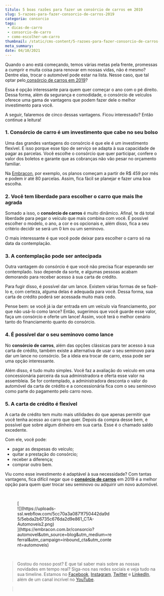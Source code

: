 ```yaml
---
titulo: 5 boas razões para fazer um consórcio de carros em 2019
slug: 5-razoes-para-fazer-consorcio-de-carros-2019
categoria: consorcio
tags:
 - dicas-de-carro
 - consorcio-de-carro
 - como-escolher-um-carro
thumbnail: /static/cms-content/5-razoes-para-fazer-consorcio-de-carros-2019.jpg
meta_summary: 
date: 04/10/2021
---
```

Quando o ano está começando, temos várias metas pela frente, promessas a cumprir e muita coisa para renovar em nossas vidas, não é mesmo? Dentre elas, trocar o automóvel pode estar na lista. Nesse caso, que tal optar pelo[ consórcio de carros em 2019](https://www.embracon.com.br/consorcio-carros)?

Essa é opção interessante para quem quer começar o ano com o pé direito. Dessa forma, além da segurança e comodidade, o consórcio de veículos oferece uma gama de vantagens que podem fazer dele o melhor investimento para você.

A seguir, falaremos de cinco dessas vantagens. Ficou interessado? Então continue a leitura!

### 1. Consórcio de carro é um investimento que cabe no seu bolso

Uma das grandes vantagens do consórcio é que ele é um investimento flexível. E isso porque esse tipo de serviço se adapta à sua capacidade de pagar as parcelas. Você escolhe o consórcio que quer participar, confere o valor dos boletos e garante que as cobranças não vão pesar no orçamento familiar.

Na [Embracon](https://www.embracon.com.br/), por exemplo, os planos começam a partir de R$ 459 por mês e podem ir até 80 parcelas. Assim, fica fácil se planejar e fazer uma boa escolha.

### 2. Você tem liberdade para escolher o carro que mais lhe agrada

Somado a isso, o **consórcio de carros** é muito dinâmico. Afinal, te dá total liberdade para pegar o veículo que mais combina com você. É possível escolher o modelo, o ano, a cor e os opcionais e, além disso, fica a seu critério decidir se será um 0 km ou um seminovo.

O mais interessante é que você pode deixar para escolher o carro só na data da contemplação.

### 3. A contemplação pode ser antecipada

Outra vantagem do consórcio é que você não precisa ficar esperando ser contemplado. Isso depende da sorte, e algumas pessoas acabam demorando para receber acesso à sua carta de crédito.

Para fugir disso, é possível dar um lance. Existem várias formas de se fazê-lo e, com certeza, alguma delas é adequada para você. Dessa forma, sua carta de crédito poderá ser acessada muito mais cedo.

Pense bem: se você já ia dar entrada em um veículo via financiamento, por que não usá-lo como lance? Então, sugerimos que você guarde esse valor, faça um consórcio e oferte um lance! Assim, você terá o melhor cenário tanto do financiamento quanto do consórcio.

### 4. É possível dar o seu seminovo como lance

No **consórcio de carros**, além das opções clássicas para ter acesso à sua carta de crédito, também existe a alternativa de usar o seu seminovo para dar um lance no consórcio. Se a ideia era trocar de carro, essa pode ser uma opção interessante.

Além disso, é tudo muito simples. Você faz a avaliação do veículo em uma concessionária parceira da sua administradora e oferta esse valor na assembleia. Se for contemplado, a administradora desconta o valor do automóvel da carta de crédito e a concessionária fica com o seu seminovo como parte do pagamento pelo carro novo.

### 5. A carta de crédito é flexível

A carta de crédito tem muito mais utilidades do que apenas permitir que você tenha acesso ao carro que quer. Depois da compra desse bem, é possível que sobre algum dinheiro em sua carta. Esse é o chamado saldo excedente.

Com ele, você pode:

- pagar as despesas do veículo;
- quitar a prestação do consórcio;
- receber a diferença;
- comprar outro bem.

Viu como esse investimento é adaptável à sua necessidade? Com tantas vantagens, fica difícil negar que o [**consórcio de carros**](https://www.embracon.com.br/consorcio-de-carros) em 2019 é a melhor opção para quem quer trocar seu seminovo ou adquirir um novo automóvel.

‍

<figure class="w-richtext-figure-type-image w-richtext-align-center" style="max-width:310px">[<div>![](https://uploads-ssl.webflow.com/5cc70a3a0871f750442da9d5/5ebda2b6735c676da2d9e861_CTA-Automoveis2.png)</div>](https://embracon.com.br/consorcio?automovel&utm_source=blog&utm_medium=referral&utm_campaign=inbound_cta&utm_content=automoveis)</figure>‍

> Gostou do nosso post? E que tal saber mais sobre as nossas novidades em tempo real? Siga-nos nas redes sociais e veja tudo na sua timeline. Estamos no [Facebook](https://www.facebook.com/embracon/), [Instagram](https://www.instagram.com/embraconoficial/), [Twitter](https://twitter.com/embracon) e [LinkedIn](https://www.linkedin.com/company/1018875/), além de um canal incrível no [YouTube](https://www.youtube.com/channel/UCL-Y0mv9zc73Iek48NLUBzQ).

> ‍
